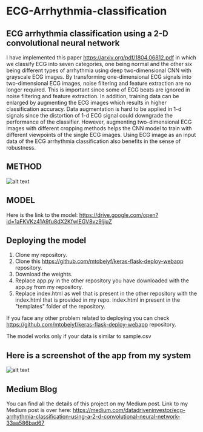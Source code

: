 # ECG-Arrhythmia-classification
## ECG arrhythmia classification using a 2-D convolutional neural network

I have implemented this paper https://arxiv.org/pdf/1804.06812.pdf in which we classify ECG into seven categories, one being normal and the other six being different types of arrhythmia using deep two-dimensional CNN with grayscale ECG images. By transforming one-dimensional ECG signals into two-dimensional ECG images, noise filtering and feature extraction are no longer required. This is important since some of ECG beats are ignored in noise filtering and feature extraction. In addition, training data can be enlarged by augmenting the ECG images which results in higher classification accuracy. Data augmentation is hard to be applied in 1-d signals since the distortion of 1-d ECG signal could downgrade the performance of the classifier. However, augmenting two-dimensional ECG images with different cropping methods helps the CNN model to train with different viewpoints of the single ECG images. Using ECG image as an input data of the ECG arrhythmia classification also benefits in the sense of robustness.


## METHOD
![alt text](https://cdn-images-1.medium.com/max/1000/1*3SGHOVg_ycSOH-NN6OI8Tg.png)

## MODEL
Here is the link to the model: https://drive.google.com/open?id=1aFKVKz41A9fu8dX2KfwlEGV8vz9ljiuZ
## Deploying the model
1. Clone my repository.
2. Clone this https://github.com/mtobeiyf/keras-flask-deploy-webapp repository. 
3. Download the weights.
4. Replace app.py in the other repository you have downloaded with the app.py from my repository.
5. Replace index.html as well that is present in the other repository with the index.html that is provided in my repo. index.html in present in the "templates" folder of the repository.

If you face any other problem related to deploying you can check https://github.com/mtobeiyf/keras-flask-deploy-webapp repository.

The model works only if your data is similar to sample.csv

## Here is a screenshot of the app from my system
![alt text](https://cdn-images-1.medium.com/max/1400/1*DbcZlDPIfRYLZknTrjcJLw.png)

## Medium Blog
You can find all the details of this project on my Medium post. Link to my Medium post is over here: https://medium.com/datadriveninvestor/ecg-arrhythmia-classification-using-a-2-d-convolutional-neural-network-33aa586bad67


